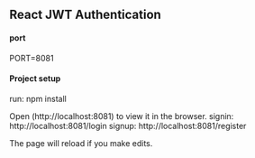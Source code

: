 ## React JWT Authentication

#### port

PORT=8081

#### Project setup
run:
npm install



Open (http://localhost:8081) to view it in the browser.
signin: http://localhost:8081/login
signup: http://localhost:8081/register

The page will reload if you make edits.
